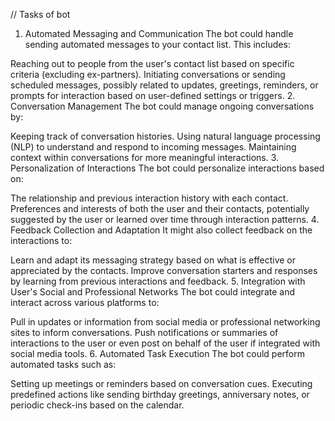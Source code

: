 // Tasks of bot


1. Automated Messaging and Communication
The bot could handle sending automated messages to your contact list. This includes:

Reaching out to people from the user's contact list based on specific criteria (excluding ex-partners).
Initiating conversations or sending scheduled messages, possibly related to updates, greetings, reminders, or prompts for interaction based on user-defined settings or triggers.
2. Conversation Management
The bot could manage ongoing conversations by:

Keeping track of conversation histories.
Using natural language processing (NLP) to understand and respond to incoming messages.
Maintaining context within conversations for more meaningful interactions.
3. Personalization of Interactions
The bot could personalize interactions based on:

The relationship and previous interaction history with each contact.
Preferences and interests of both the user and their contacts, potentially suggested by the user or learned over time through interaction patterns.
4. Feedback Collection and Adaptation
It might also collect feedback on the interactions to:

Learn and adapt its messaging strategy based on what is effective or appreciated by the contacts.
Improve conversation starters and responses by learning from previous interactions and feedback.
5. Integration with User's Social and Professional Networks
The bot could integrate and interact across various platforms to:

Pull in updates or information from social media or professional networking sites to inform conversations.
Push notifications or summaries of interactions to the user or even post on behalf of the user if integrated with social media tools.
6. Automated Task Execution
The bot could perform automated tasks such as:

Setting up meetings or reminders based on conversation cues.
Executing predefined actions like sending birthday greetings, anniversary notes, or periodic check-ins based on the calendar.
